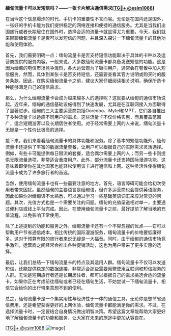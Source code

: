 **緬甸流量卡可以发短信吗？——一张卡片解决通信需求[[TG💪+ @esim1088](https://t.me/s/esim1088)]**

在当今这个信息爆炸的时代，手机卡的重要性不言而喻。无论是在国内还是国外，一张好的手机卡能为我们提供稳定的网络连接和便捷的通信服务。尤其是当我们出国旅行或者长期居住在国外时，选择合适的流量卡就显得尤为重要。今天，我们就来聊聊缅甸流量卡是否可以发短信的问题，并且深入探讨一下缅甸流量卡的其他功能和使用体验。

首先，我们需要明确一点：缅甸流量卡是否支持短信功能取决于具体的卡种以及运营商提供的服务内容。一般来说，大多数缅甸流量卡都具备发送短信的功能。这是因为缅甸的电信市场竞争激烈，各大运营商为了吸引用户，通常会在套餐中加入短信服务。然而，具体到某张卡是否支持短信，还需要查看其官方说明或购买时的服务条款。因此，在购买缅甸流量卡之前，建议大家仔细阅读相关说明，确保所选卡种能够满足自己的短信需求。

那么，为什么缅甸流量卡会成为越来越多人的选择呢？这就要从缅甸的通信市场说起。近年来，缅甸的通信基础设施得到了快速发展，尤其是在互联网接入方面取得了显著进步。缅甸的三大主要运营商包括Ooredoo、Mytel和MPT，它们各自推出了多种流量卡以适应不同用户的需求。这些流量卡不仅价格实惠，而且覆盖范围广，适合短期游客以及长期居住者使用。对于经常需要上网的人来说，缅甸流量卡无疑是一个性价比极高的选择。

接下来，我们来看看缅甸流量卡的具体功能和服务。除了基本的短信功能外，缅甸流量卡还提供了丰富的数据流量套餐，让用户可以根据自己的实际需求灵活选择。例如，有些卡可能提供每日限流的套餐，适合偶尔需要上网的人；而另一些卡则提供无限流量选项，非常适合重度用户。此外，部分流量卡还支持国际漫游功能，这意味着即使你在其他国家也能轻松使用该卡进行通信和上网。这种灵活性使得缅甸流量卡成为了许多旅行者的首选。

当然，使用缅甸流量卡也有一些需要注意的地方。首先，语言障碍可能会给初次使用者带来困扰。虽然缅甸的主要语言是缅甸语，但许多运营商也会提供英语服务，因此如果你对缅甸语不太熟悉，可以通过学习一些基础英语词汇来应对常见的问题。其次，充值方式也是一个需要关注的问题。缅甸的充值渠道相对单一，主要通过便利店或线上平台完成。因此，在使用缅甸流量卡之前，最好提前了解当地的充值流程，以免影响正常使用。

除了上述提到的功能和服务之外，缅甸流量卡还有一个不容忽视的优点——它可以帮助用户节省通信成本。相比传统的国际漫游服务，缅甸流量卡的价格要低廉得多。这对于预算有限的旅行者来说无疑是一大福音。同时，由于缅甸的通信市场竞争激烈，运营商之间经常会推出各种促销活动，这也为用户带来了更多实惠的选择。

最后，让我们总结一下缅甸流量卡的特点及其适用人群。缅甸流量卡不仅可以发送短信，还能提供稳定的数据连接，非常适合那些需要频繁使用互联网和短信服务的人群。无论是短期旅行者还是长期居住者，都可以根据自己的需求挑选合适的流量卡。如果你正在考虑前往缅甸或者已经在缅甸生活，不妨尝试一下缅甸流量卡，相信它会给你的出行带来意想不到的便利。

总之，缅甸流量卡是一个集实用性与经济性于一体的通信工具。无论你是想节省通信费用，还是希望获得更好的上网体验，缅甸流量卡都能满足你的需求。不过，在选择流量卡时，一定要结合自身情况做出明智决策。希望这篇文章能帮助大家更好地了解缅甸流量卡的功能和服务，让大家在未来的旅途中更加从容自在。

[[TG💪+ @esim1088](https://t.me/s/esim1088) ![Image](https://i.postimg.cc/4NQfJmqS/Snipaste-2025-05-13-00-14-12.png)]
